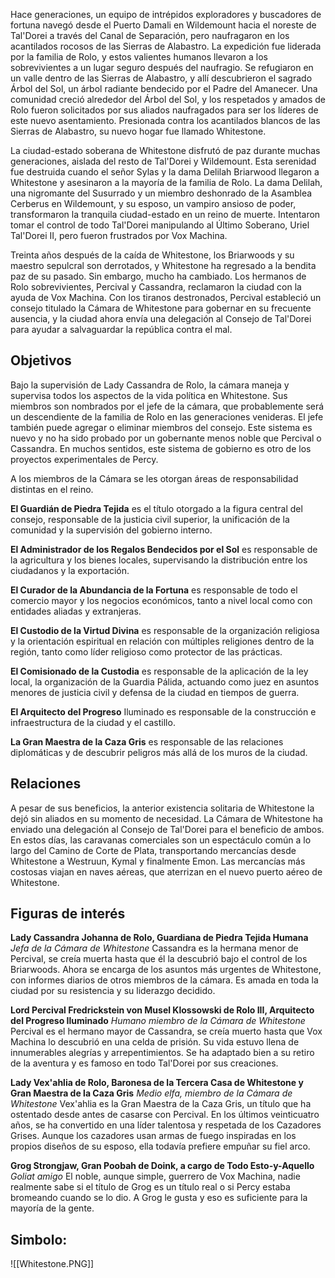 Hace generaciones, un equipo de intrépidos exploradores y buscadores de fortuna navegó desde el Puerto Damali en Wildemount hacia el noreste de Tal'Dorei a través del Canal de Separación, pero naufragaron en los acantilados rocosos de las Sierras de Alabastro. La expedición fue liderada por la familia de Rolo, y estos valientes humanos llevaron a los sobrevivientes a un lugar seguro después del naufragio. Se refugiaron en un valle dentro de las Sierras de Alabastro, y allí descubrieron el sagrado Árbol del Sol, un árbol radiante bendecido por el Padre del Amanecer. Una comunidad creció alrededor del Árbol del Sol, y los respetados y amados de Rolo fueron solicitados por sus aliados naufragados para ser los líderes de este nuevo asentamiento. Presionada contra los acantilados blancos de las Sierras de Alabastro, su nuevo hogar fue llamado Whitestone.

La ciudad-estado soberana de Whitestone disfrutó de paz durante muchas generaciones, aislada del resto de Tal'Dorei y Wildemount. Esta serenidad fue destruida cuando el señor Sylas y la dama Delilah Briarwood llegaron a Whitestone y asesinaron a la mayoría de la familia de Rolo. La dama Delilah, una nigromante del Susurrado y un miembro deshonrado de la Asamblea Cerberus en Wildemount, y su esposo, un vampiro ansioso de poder, transformaron la tranquila ciudad-estado en un reino de muerte. Intentaron tomar el control de todo Tal'Dorei manipulando al Último Soberano, Uriel Tal'Dorei II, pero fueron frustrados por Vox Machina.

Treinta años después de la caída de Whitestone, los Briarwoods y su maestro sepulcral son derrotados, y Whitestone ha regresado a la bendita paz de su pasado. Sin embargo, mucho ha cambiado. Los hermanos de Rolo sobrevivientes, Percival y Cassandra, reclamaron la ciudad con la ayuda de Vox Machina. Con los tiranos destronados, Percival estableció un consejo titulado la Cámara de Whitestone para gobernar en su frecuente ausencia, y la ciudad ahora envía una delegación al Consejo de Tal'Dorei para ayudar a salvaguardar la república contra el mal.

## Objetivos
Bajo la supervisión de Lady Cassandra de Rolo, la cámara maneja y supervisa todos los aspectos de la vida política en Whitestone. Sus miembros son nombrados por el jefe de la cámara, que probablemente será un descendiente de la familia de Rolo en las generaciones venideras. El jefe también puede agregar o eliminar miembros del consejo. Este sistema es nuevo y no ha sido probado por un gobernante menos noble que Percival o Cassandra. En muchos sentidos, este sistema de gobierno es otro de los proyectos experimentales de Percy.

A los miembros de la Cámara se les otorgan áreas de responsabilidad distintas en el reino.

**El Guardián de Piedra Tejida** es el título otorgado a la figura central del consejo, responsable de la justicia civil superior, la unificación de la comunidad y la supervisión del gobierno interno.

**El Administrador de los Regalos Bendecidos por el Sol** es responsable de la agricultura y los bienes locales, supervisando la distribución entre los ciudadanos y la exportación.

**El Curador de la Abundancia de la Fortuna** es responsable de todo el comercio mayor y los negocios económicos, tanto a nivel local como con entidades aliadas y extranjeras.

**El Custodio de la Virtud Divina** es responsable de la organización religiosa y la orientación espiritual en relación con múltiples religiones dentro de la región, tanto como líder religioso como protector de las prácticas.

**El Comisionado de la Custodia** es responsable de la aplicación de la ley local, la organización de la Guardia Pálida, actuando como juez en asuntos menores de justicia civil y defensa de la ciudad en tiempos de guerra.

**El Arquitecto del Progreso** Iluminado es responsable de la construcción e infraestructura de la ciudad y el castillo.

**La Gran Maestra de la Caza Gris** es responsable de las relaciones diplomáticas y de descubrir peligros más allá de los muros de la ciudad.

## Relaciones
A pesar de sus beneficios, la anterior existencia solitaria de Whitestone la dejó sin aliados en su momento de necesidad. La Cámara de Whitestone ha enviado una delegación al Consejo de Tal'Dorei para el beneficio de ambos. En estos días, las caravanas comerciales son un espectáculo común a lo largo del Camino de Corte de Plata, transportando mercancías desde Whitestone a Westruun, Kymal y finalmente Emon. Las mercancías más costosas viajan en naves aéreas, que aterrizan en el nuevo puerto aéreo de Whitestone.

## Figuras de interés

**Lady Cassandra Johanna de Rolo, Guardiana de Piedra Tejida Humana** 
*Jefa de la Cámara de Whitestone*
Cassandra es la hermana menor de Percival, se creía muerta hasta que él la descubrió bajo el control de los Briarwoods. Ahora se encarga de los asuntos más urgentes de Whitestone, con informes diarios de otros miembros de la cámara. Es amada en toda la ciudad por su resistencia y su liderazgo decidido.

**Lord Percival Fredrickstein von Musel Klossowski de Rolo III, Arquitecto del Progreso Iluminado** 
*Humano miembro de la Cámara de Whitestone* 
Percival es el hermano mayor de Cassandra, se creía muerto hasta que Vox Machina lo descubrió en una celda de prisión. Su vida estuvo llena de innumerables alegrías y arrepentimientos. Se ha adaptado bien a su retiro de la aventura y es famoso en todo Tal'Dorei por sus creaciones.

**Lady Vex'ahlia de Rolo, Baronesa de la Tercera Casa de Whitestone y Gran Maestra de la Caza Gris**
*Medio elfa, miembro de la Cámara de Whitestone* 
Vex'ahlia es la Gran Maestra de la Caza Gris, un título que ha ostentado desde antes de casarse con Percival. En los últimos veinticuatro años, se ha convertido en una líder talentosa y respetada de los Cazadores Grises. Aunque los cazadores usan armas de fuego inspiradas en los propios diseños de su esposo, ella todavía prefiere empuñar su fiel arco.

**Grog Strongjaw, Gran Poobah de Doink, a cargo de Todo Esto-y-Aquello** 
*Goliat amigo* 
El noble, aunque simple, guerrero de Vox Machina, nadie realmente sabe si el título de Grog es un título real o si Percy estaba bromeando cuando se lo dio. A Grog le gusta y eso es suficiente para la mayoría de la gente.

## Simbolo:

![[Whitestone.PNG]]